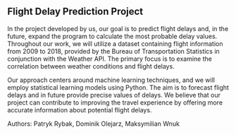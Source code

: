 ## Flight Delay Prediction Project

In the project developed by us, our goal is to predict flight delays and, in the future, 
expand the program to calculate the most probable delay values. Throughout our work, 
we will utilize a dataset containing flight information from 2009 to 2018, 
provided by the Bureau of Transportation Statistics in conjunction with the Weather API. 
The primary focus is to examine the correlation between weather conditions and flight delays.

Our approach centers around machine learning techniques, and we will employ statistical learning models using Python. 
The aim is to forecast flight delays and in future provide precise values of delays. 
We believe that our project can contribute to improving the travel experience by offering 
more accurate information about potential flight delays.

Authors:
Patryk Rybak, Dominik Olejarz, Maksymilian Wnuk
